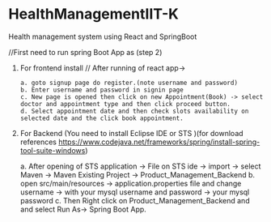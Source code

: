 # HealthManagementIIT-K
Health management system using React and SpringBoot

//First need to run spring Boot App as (step 2)

1. For frontend install
   // After running of react app->
   
       a. goto signup page do register.(note username and password)
       b. Enter username and password in signin page
       c. New page is opened then click on new Appointment(Book) -> select doctor and appointment type and then click proceed button. 
       d. Select appointment date and then check slots availability on selected date and the click book appointment.


3. For Backend (You need to install Eclipse IDE or STS )(for download references https://www.codejava.net/frameworks/spring/install-spring-tool-suite-windows)
   
      a. After opening of STS application -> File on STS ide -> import -> select Maven -> Maven Existing Project -> Product_Management_Backend
      b. open src/main/resources -> application.properties file and change username -> with your mysql username
                                                                                 and password -> your mysql password
   c. Then Right click on Product_Management_Backend and and select Run As-> Spring Boot App.
   
   
   
